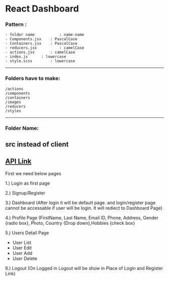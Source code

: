 # React Dashboard

### Pattern :
	- folder name       	: name-name
	- Components.jsx	: PascalCase
	- Containers.jsx	: PascalCase
	- reducers.jsx	    	: camelCase
	- actions.jsx		: camelCase
	- index.js		: lowercase
	- style.scss		: lowercase
--------------------------------------------
### Folders have to make:
    /actions
    /components
    /containers
    /images
    /reducers
    /styles
-----------------
### Folder Name: 
  src instead of client
-----------------
[API Link](https://reqres.in/)
----------------
First we need below pages

1.) Login as first page

2.) Signup/Register

3.) Dashboard (After login it will be default page. and login/register page cannot be accessable if user will be login. It will rediect to Dashboard Page)

4.) Profile Page (FirstName, Last Name, Email ID, Phone, Address, Gender {radio box}, Photo, Country {Drop down},Hobbies {check box}

5.) Users Detail Page

- User List
- User Edit
- User Add
- User Delete

6.) Logout (On Logged in Logout will be show in Place of Login and Register Link)
